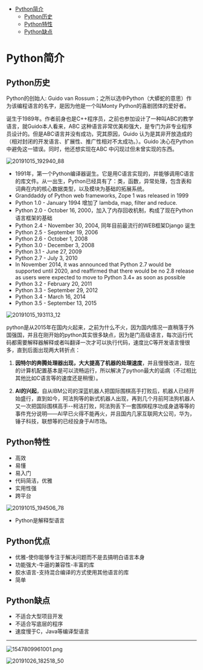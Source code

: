 <!-- MDTOC maxdepth:6 firsth1:1 numbering:0 flatten:0 bullets:1 updateOnSave:1 -->

- [Python简介](#python简介)   
   - [Python历史](#python历史)   
   - [Python特性](#python特性)   
   - [Python缺点](#python缺点)   

<!-- /MDTOC -->
# Python简介

## Python历史

Python的创始人: Guido van Rossum；之所以选中Python（大蟒蛇的意思）作为该编程语言的名字，是因为他是一个叫Monty Python的喜剧团体的爱好者。

诞生于1989年。作者前身也是C++程序员，之前也参加设计了一种叫ABC的教学语言，就Guido本人看来，ABC 这种语言非常优美和强大，是专门为非专业程序员设计的。但是ABC语言并没有成功，究其原因，Guido 认为是其非开放造成的（相对封闭的开发语言、扩展性、推广性相对不太成功。）。Guido 决心在Python 中避免这一错误。同时，他还想实现在ABC 中闪现过但未曾实现的东西。

![20191015_192940_88](image/20191015_192940_88.png)


* 1991年，第一个Python编译器诞生。它是用C语言实现的，并能够调用C语言的库文件。从一出生，Python已经具有了：类，函数，异常处理，包含表和词典在内的核心数据类型，以及模块为基础的拓展系统。
* Granddaddy of Python web frameworks, Zope 1 was released in 1999
* Python 1.0 - January 1994 增加了 lambda, map, filter and reduce.
* Python 2.0 - October 16, 2000，加入了内存回收机制，构成了现在Python语言框架的基础
* Python 2.4 - November 30, 2004, 同年目前最流行的WEB框架Django 诞生
* Python 2.5 - September 19, 2006
* Python 2.6 - October 1, 2008
* Python 3.0 - December 3, 2008
* Python 3.1 - June 27, 2009
* Python 2.7 - July 3, 2010
* In November 2014, it was announced that Python 2.7 would be supported until 2020, and reaffirmed that there would be no 2.8 release as users were expected to move to Python 3.4+ as soon as possible
* Python 3.2 - February 20, 2011
* Python 3.3 - September 29, 2012
* Python 3.4 - March 16, 2014
* Python 3.5 - September 13, 2015


![20191015_193113_12](image/20191015_193113_12.png)

python是从2015年在国内火起来，之前为什么不火，因为国内情况一直稍落于外国强国，并且在刚开始的python其实很多缺点，因为是门高级语言，每次运行代码都需要解释器解释或者叫翻译一次才可以执行代码，速度比C等开发语言慢很多，直到后面出现两大转折点：

1. **因特尔的奔腾处理器出现，大大提高了机器的处理速度**，并且慢慢改进，现在的计算机配置基本是可以流畅运行，所以解决了python最大的诟病（不过相比其他比如C语言等的速度还是稍慢）。

2. **AI的兴起**，自从IBM公司的深蓝机器人把国际围棋高手打败后，机器人已经开始盛行，直到如今，阿法狗等的新式机器人出现，再到几个月前阿法狗机器人又一次把国际围棋高手--柯洁打败，阿法狗丢下一套围棋程序功成身退等等的事件充分说明——AI早已火得不能再火，并且国内几家互联网大公司，华为，锤子科技，联想等的已经投身于AI市场。


## Python特性

* 高效
* 易懂
* 易入门
* 代码简洁，优雅
* 实用性强
* 跨平台

![20191015_194506_78](image/20191015_194506_78.png)

* Python是解释型语言

## Python优点

* 优雅-使你能够专注于解决问题而不是去搞明白语言本身
* 功能强大-牛逼的兼容性-丰富的库
* 胶水语言-支持混合编译的方式使用其他语言的库
* 简单


## Python缺点

* 不适合大型项目开发
* 不适合写底层的程序
* 速度慢于C，Java等编译型语言


---



![1547809961001.png](image/1547809961001.png)

![20191026_182518_50](image/20191026_182518_50.png)
